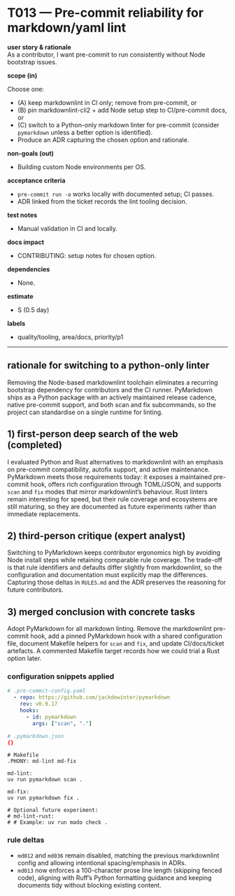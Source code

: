 # T013 — Pre-commit reliability for markdown/yaml lint

**user story & rationale**  
As a contributor, I want pre-commit to run consistently without Node
bootstrap issues.

**scope (in)**

Choose one:

- (A) keep markdownlint in CI only; remove from pre-commit, or
- (B) pin markdownlint-cli2 + add Node setup step to CI/pre-commit docs, or
- (C) switch to a Python-only markdown linter for pre-commit (consider
  `pymarkdown` unless a better option is identified).
- Produce an ADR capturing the chosen option and rationale.

**non-goals (out)**

- Building custom Node environments per OS.

**acceptance criteria**

- `pre-commit run -a` works locally with documented setup; CI passes.
- ADR linked from the ticket records the lint tooling decision.

**test notes**

- Manual validation in CI and locally.

**docs impact**

- CONTRIBUTING: setup notes for chosen option.

**dependencies**

- None.

**estimate**

- S (0.5 day)

**labels**

- quality/tooling, area/docs, priority/p1

---

## rationale for switching to a python-only linter

Removing the Node-based markdownlint toolchain eliminates a recurring bootstrap
dependency for contributors and the CI runner. PyMarkdown ships as a Python
package with an actively maintained release cadence, native pre-commit support,
and both scan and fix subcommands, so the project can standardise on a single
runtime for linting.

## 1) first-person deep search of the web (completed)

I evaluated Python and Rust alternatives to markdownlint with an emphasis on
pre-commit compatibility, autofix support, and active maintenance. PyMarkdown
meets those requirements today: it exposes a maintained pre-commit hook, offers
rich configuration through TOML/JSON, and supports `scan` and `fix` modes that
mirror markdownlint’s behaviour. Rust linters remain interesting for speed, but
their rule coverage and ecosystems are still maturing, so they are documented as
future experiments rather than immediate replacements.

## 2) third-person critique (expert analyst)

Switching to PyMarkdown keeps contributor ergonomics high by avoiding Node
install steps while retaining comparable rule coverage. The trade-off is that
rule identifiers and defaults differ slightly from markdownlint, so the
configuration and documentation must explicitly map the differences. Capturing
those deltas in `RULES.md` and the ADR preserves the reasoning for future
contributors.

## 3) merged conclusion with concrete tasks

Adopt PyMarkdown for all markdown linting. Remove the markdownlint pre-commit
hook, add a pinned PyMarkdown hook with a shared configuration file, document
Makefile helpers for `scan` and `fix`, and update CI/docs/ticket artefacts. A
commented Makefile target records how we could trial a Rust option later.

### configuration snippets applied

```yaml
# .pre-commit-config.yaml
  - repo: https://github.com/jackdewinter/pymarkdown
    rev: v0.9.17
    hooks:
      - id: pymarkdown
        args: ["scan", "."]
```

```toml
# .pymarkdown.json
{}
```

```make
# Makefile
.PHONY: md-lint md-fix

md-lint:
uv run pymarkdown scan .

md-fix:
uv run pymarkdown fix .

# Optional future experiment:
# md-lint-rust:
# # Example: uv run mado check .
```

### rule deltas

- `md012` and `md036` remain disabled, matching the previous markdownlint config
  and allowing intentional spacing/emphasis in ADRs.
- `md013` now enforces a 100-character prose line length (skipping fenced code),
  aligning with Ruff’s Python formatting guidance and keeping documents tidy
  without blocking existing content.
